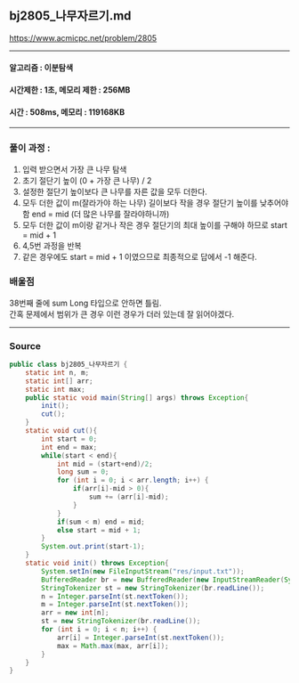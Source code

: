 ## bj2805_나무자르기.md

https://www.acmicpc.net/problem/2805

---
#### 알고리즘 : 이분탐색
#### 시간제한 : 1초, 메모리 제한 : 256MB
#### 시간 : 508ms, 메모리 : 119168KB
---
### 풀이 과정 : 
1. 입력 받으면서 가장 큰 나무 탐색
2. 초기 절단기 높이 (0 + 가장 큰 나무) / 2
3. 설정한 절단기 높이보다 큰 나무를 자른 값을 모두 더한다.
4. 모두 더한 값이 m(잘라가야 하는 나무) 길이보다 작을 경우 절단기 높이를 낮추어야함 end = mid (더 많은 나무를 잘라야하니까)
5. 모두 더한 값이 m이랑 같거나 작은 경우 절단기의 최대 높이를 구해야 하므로 start = mid + 1
6. 4,5번 과정을 반복 
7. 같은 경우에도 start = mid + 1 이였으므로 최종적으로 답에서 -1 해준다.

### 배울점
38번째 줄에 sum Long 타입으로 안하면 틀림. <br>
간혹 문제에서 범위가 큰 경우 이런 경우가 더러 있는데 잘 읽어야겠다.

----
### Source
```java
public class bj2805_나무자르기 {
    static int n, m;
    static int[] arr;
    static int max;
    public static void main(String[] args) throws Exception{
        init();
        cut();
    }
    static void cut(){
        int start = 0;
        int end = max;
        while(start < end){
            int mid = (start+end)/2;
            long sum = 0;
            for (int i = 0; i < arr.length; i++) {
                if(arr[i]-mid > 0){
                    sum += (arr[i]-mid);
                }
            }
            if(sum < m) end = mid;
            else start = mid + 1;
        }
        System.out.print(start-1);
    }
    static void init() throws Exception{
        System.setIn(new FileInputStream("res/input.txt"));
        BufferedReader br = new BufferedReader(new InputStreamReader(System.in));
        StringTokenizer st = new StringTokenizer(br.readLine());
        n = Integer.parseInt(st.nextToken());
        m = Integer.parseInt(st.nextToken());
        arr = new int[n];
        st = new StringTokenizer(br.readLine());
        for (int i = 0; i < n; i++) {
            arr[i] = Integer.parseInt(st.nextToken());
            max = Math.max(max, arr[i]);
        }
    }
}

```
